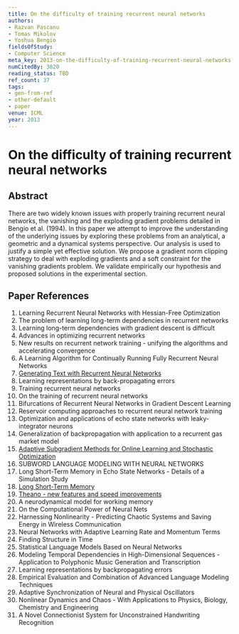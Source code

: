 ```yaml
---
title: On the difficulty of training recurrent neural networks
authors:
- Razvan Pascanu
- Tomas Mikolov
- Yoshua Bengio
fieldsOfStudy:
- Computer Science
meta_key: 2013-on-the-difficulty-of-training-recurrent-neural-networks
numCitedBy: 3820
reading_status: TBD
ref_count: 37
tags:
- gen-from-ref
- other-default
- paper
venue: ICML
year: 2013
---
```


# On the difficulty of training recurrent neural networks

## Abstract

There are two widely known issues with properly training recurrent neural networks, the vanishing and the exploding gradient problems detailed in Bengio et al. (1994). In this paper we attempt to improve the understanding of the underlying issues by exploring these problems from an analytical, a geometric and a dynamical systems perspective. Our analysis is used to justify a simple yet effective solution. We propose a gradient norm clipping strategy to deal with exploding gradients and a soft constraint for the vanishing gradients problem. We validate empirically our hypothesis and proposed solutions in the experimental section.

## Paper References

1. Learning Recurrent Neural Networks with Hessian-Free Optimization
2. The problem of learning long-term dependencies in recurrent networks
3. Learning long-term dependencies with gradient descent is difficult
4. Advances in optimizing recurrent networks
5. New results on recurrent network training - unifying the algorithms and accelerating convergence
6. A Learning Algorithm for Continually Running Fully Recurrent Neural Networks
7. [Generating Text with Recurrent Neural Networks](2011-generating-text-with-recurrent-neural-networks)
8. Learning representations by back-propagating errors
9. Training recurrent neural networks
10. On the training of recurrent neural networks
11. Bifurcations of Recurrent Neural Networks in Gradient Descent Learning
12. Reservoir computing approaches to recurrent neural network training
13. Optimization and applications of echo state networks with leaky- integrator neurons
14. Generalization of backpropagation with application to a recurrent gas market model
15. [Adaptive Subgradient Methods for Online Learning and Stochastic Optimization](2010-adaptive-subgradient-methods-for-online-learning-and-stochastic-optimization)
16. SUBWORD LANGUAGE MODELING WITH NEURAL NETWORKS
17. Long Short-Term Memory in Echo State Networks - Details of a Simulation Study
18. [Long Short-Term Memory](1997-long-short-term-memory)
19. [Theano - new features and speed improvements](2012-theano-new-features-and-speed-improvements)
20. A neurodynamical model for working memory
21. On the Computational Power of Neural Nets
22. Harnessing Nonlinearity - Predicting Chaotic Systems and Saving Energy in Wireless Communication
23. Neural Networks with Adaptive Learning Rate and Momentum Terms
24. Finding Structure in Time
25. Statistical Language Models Based on Neural Networks
26. Modeling Temporal Dependencies in High-Dimensional Sequences - Application to Polyphonic Music Generation and Transcription
27. Learning representations by backpropagating errors
28. Empirical Evaluation and Combination of Advanced Language Modeling Techniques
29. Adaptive Synchronization of Neural and Physical Oscillators
30. Nonlinear Dynamics and Chaos - With Applications to Physics, Biology, Chemistry and Engineering
31. A Novel Connectionist System for Unconstrained Handwriting Recognition
